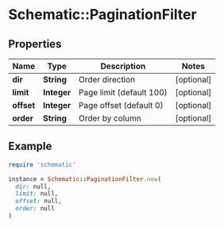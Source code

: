 # Schematic::PaginationFilter

## Properties

| Name | Type | Description | Notes |
| ---- | ---- | ----------- | ----- |
| **dir** | **String** | Order direction | [optional] |
| **limit** | **Integer** | Page limit (default 100) | [optional] |
| **offset** | **Integer** | Page offset (default 0) | [optional] |
| **order** | **String** | Order by column | [optional] |

## Example

```ruby
require 'schematic'

instance = Schematic::PaginationFilter.new(
  dir: null,
  limit: null,
  offset: null,
  order: null
)
```

